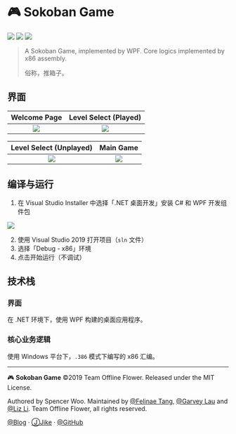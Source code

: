 # 🎮 Sokoban Game

![](https://flat.badgen.net/badge/汇编语言/课程设计/yellow)
![](https://flat.badgen.net/badge/platform/Windows/blue?icon=windows)
![](https://flat.badgen.net/badge/license/MIT/red)

> A Sokoban Game, implemented by WPF. Core logics implemented by x86 assembly. 
> 
> 俗称，推箱子。

## 界面

|                        Welcome Page                       |                   Level Select (Played)                   |
|:---------------------------------------------------------:|:---------------------------------------------------------:|
| ![](https://i.loli.net/2019/06/02/5cf3be04ad48548584.png) | ![](https://i.loli.net/2019/06/02/5cf3be05d22ee61920.png) |

|                  Level Select (Unplayed)                  |                         Main Game                         |
|:---------------------------------------------------------:|:---------------------------------------------------------:|
| ![](https://i.loli.net/2019/06/02/5cf3be08237fc88178.png) | ![](https://i.loli.net/2019/06/02/5cf3be02e0d8666261.png) |

## 编译与运行

1. 在 Visual Studio Installer 中选择「.NET 桌面开发」安装 C# 和 WPF 开发组件包

![](https://i.loli.net/2019/06/02/5cf3383d697f782151.png)

2. 使用 Visual Studio 2019 打开项目（`sln` 文件）
3. 选择「Debug - x86」环境
4. 点击开始运行（不调试）

## 技术栈

### 界面

在 .NET 环境下，使用 WPF 构建的桌面应用程序。

### 核心业务逻辑

使用 Windows 平台下，`.386` 模式下编写的 x86 汇编。


---

🎮 **Sokoban Game** ©2019 Team Offline Flower. Released under the MIT License.

Authored by Spencer Woo. Maintained by [@Felinae Tang](https://github.com/felinae98), [@Garvey Lau](https://github.com/garvey98) and [@Liz Li](https://github.com/LiZ-Samsara). Team Offline Flower, all rights reserved.

[@Blog](https://spencerwoo.com/) · [ⒿJike](https://web.okjike.com/user/4DDA0425-FB41-4188-89E4-952CA15E3C5E/post) · [@GitHub](https://github.com/spencerwooo)
